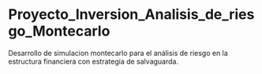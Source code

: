 # Proyecto_Inversion_Analisis_de_riesgo_Montecarlo
Desarrollo de simulacion montecarlo para el análisis de riesgo en la estructura financiera con estrategia de salvaguarda. 
